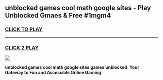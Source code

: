 
## unblocked games cool math google sites - Play Unblocked Gmaes & Free #1mgm4
<h3>
<a href="https://news.freeplayer.one?title=unblocked_games_cool_math_google_sites&ref=26F">CLICK TO PLAY</a></h3>
<hr>

<h3>
<a href="https://news.freeplayer.one?title=unblocked_games_cool_math_google_sites&ref=26F">CLICK 2 PLAY</a>
  
</h3>

<a href="https://news.freeplayer.one?title=unblocked_games_cool_math_google_sites&ref=26F/"><img src="https://clearcache.store/games.png"></a>


**unblocked games cool math google sites games unblocked: Your Gateway to Fun and Accessible Online Gaming**
